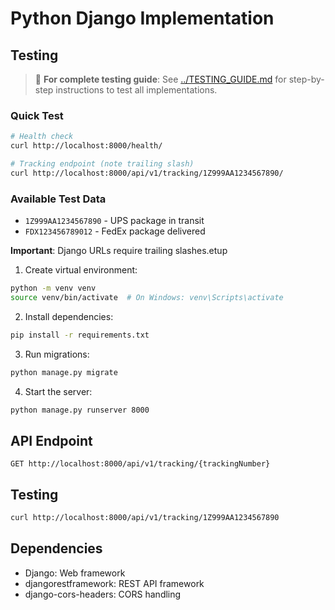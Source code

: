 # Python Django Implementation
## Testing

> 📖 **For complete testing guide**: See [../TESTING_GUIDE.md](../TESTING_GUIDE.md) for step-by-step instructions to test all implementations.

### Quick Test
```bash
# Health check
curl http://localhost:8000/health/

# Tracking endpoint (note trailing slash)
curl http://localhost:8000/api/v1/tracking/1Z999AA1234567890/
```

### Available Test Data
- `1Z999AA1234567890` - UPS package in transit
- `FDX123456789012` - FedEx package delivered

**Important**: Django URLs require trailing slashes.etup

1. Create virtual environment:
```bash
python -m venv venv
source venv/bin/activate  # On Windows: venv\Scripts\activate
```

2. Install dependencies:
```bash
pip install -r requirements.txt
```

3. Run migrations:
```bash
python manage.py migrate
```

4. Start the server:
```bash
python manage.py runserver 8000
```

## API Endpoint

```
GET http://localhost:8000/api/v1/tracking/{trackingNumber}
```

## Testing

```bash
curl http://localhost:8000/api/v1/tracking/1Z999AA1234567890
```

## Dependencies

- Django: Web framework
- djangorestframework: REST API framework
- django-cors-headers: CORS handling
